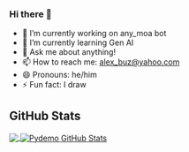 ### Hi there 👋

<!--
**pydemo/pydemo** is a ✨ _special_ ✨ repository because its `README.md` (this file) appears on your GitHub profile.

Here are some ideas to get you started:
-->
- 🔭 I’m currently working on any_moa bot
- 🌱 I’m currently learning Gen AI
- 💬 Ask me about anything!
- 📫 How to reach me: alex_buz@yahoo.com
- 😄 Pronouns: he/him
- ⚡ Fun fact: I draw



## GitHub Stats

<a href="https://github.com/pydemo/pydemo">
  <img align="center" src="https://github-readme-stats.vercel.app/api/top-langs/?username=pydemo&hide=html,css&langs_count=10&layout=compact&theme=gotham&show_icons=true&line_height=27" />
</a>


<a href="https://github.com/pydemo/pydemo">
  <img align="center" src="https://github-readme-stats.vercel.app/api?username=pydemo&theme=gotham" alt="Pydemo GitHub Stats" />
</a>




